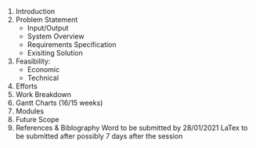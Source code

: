 1. Introduction
2. Problem Statement
	- Input/Output
	- System Overview
	- Requirements Specification
	- Exisiting Solution
3. Feasibility:
	- Economic
	- Technical
4. Efforts
5. Work Breakdown
6. Gantt Charts (16/15 weeks)
7. Modules
8. Future Scope
9. References & Biblography
Word to be submitted by 28/01/2021
LaTex to be submitted after possibly 7 days after the session
